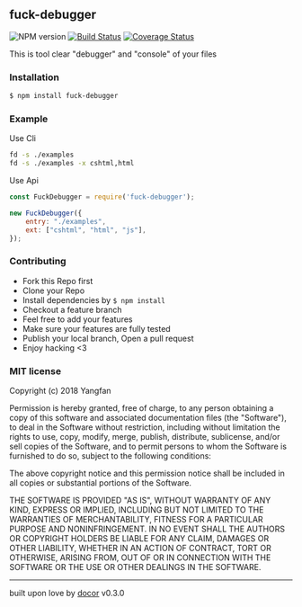 ## fuck-debugger 
![NPM version](https://img.shields.io/npm/v/fuck-debugger.svg?style=flat)
[![Build Status](https://travis-ci.org/Yangfan2016/fuck-debugger.svg?branch=master)](https://travis-ci.org/Yangfan2016/fuck-debugger)
[![Coverage Status](https://coveralls.io/repos/github/Yangfan2016/fuck-debugger/badge.svg?branch=master)](https://coveralls.io/github/Yangfan2016/fuck-debugger?branch=master)

This is tool clear &quot;debugger&quot; and &quot;console&quot; of your files

### Installation
```bash
$ npm install fuck-debugger
```

### Example
Use Cli
```bash
fd -s ./examples
fd -s ./examples -x cshtml,html
```
Use Api
```js
const FuckDebugger = require('fuck-debugger');

new FuckDebugger({
    entry: "./examples",
    ext: ["cshtml", "html", "js"],
});
```

### Contributing
- Fork this Repo first
- Clone your Repo
- Install dependencies by `$ npm install`
- Checkout a feature branch
- Feel free to add your features
- Make sure your features are fully tested
- Publish your local branch, Open a pull request
- Enjoy hacking <3

### MIT license
Copyright (c) 2018 Yangfan

Permission is hereby granted, free of charge, to any person obtaining a copy
of this software and associated documentation files (the &quot;Software&quot;), to deal
in the Software without restriction, including without limitation the rights
to use, copy, modify, merge, publish, distribute, sublicense, and/or sell
copies of the Software, and to permit persons to whom the Software is
furnished to do so, subject to the following conditions:

The above copyright notice and this permission notice shall be included in
all copies or substantial portions of the Software.

THE SOFTWARE IS PROVIDED &quot;AS IS&quot;, WITHOUT WARRANTY OF ANY KIND, EXPRESS OR
IMPLIED, INCLUDING BUT NOT LIMITED TO THE WARRANTIES OF MERCHANTABILITY,
FITNESS FOR A PARTICULAR PURPOSE AND NONINFRINGEMENT. IN NO EVENT SHALL THE
AUTHORS OR COPYRIGHT HOLDERS BE LIABLE FOR ANY CLAIM, DAMAGES OR OTHER
LIABILITY, WHETHER IN AN ACTION OF CONTRACT, TORT OR OTHERWISE, ARISING FROM,
OUT OF OR IN CONNECTION WITH THE SOFTWARE OR THE USE OR OTHER DEALINGS IN
THE SOFTWARE.

---
built upon love by [docor](https://github.com/turingou/docor.git) v0.3.0
